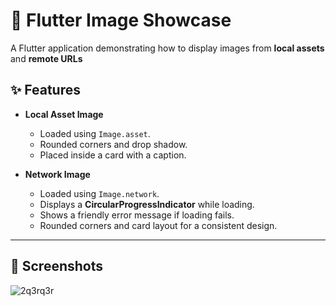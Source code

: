 # 📱 Flutter Image Showcase

A Flutter application demonstrating how to display images from **local assets** and **remote URLs**


## ✨ Features
- **Local Asset Image**
  - Loaded using `Image.asset`.
  - Rounded corners and drop shadow.
  - Placed inside a card with a caption.
  
- **Network Image**
  - Loaded using `Image.network`.
  - Displays a **CircularProgressIndicator** while loading.
  - Shows a friendly error message if loading fails.
  - Rounded corners and card layout for a consistent design.

---

## 📸 Screenshots
![2q3rq3r](https://github.com/user-attachments/assets/d9a2ff85-617a-4170-9f5e-425d81ae2393)

